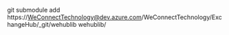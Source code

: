 git submodule add https://WeConnectTechnology@dev.azure.com/WeConnectTechnology/ExchangeHub/_git/wehublib wehublib/